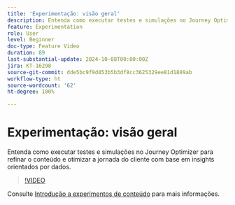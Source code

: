 ```yaml
---
title: 'Experimentação: visão geral'
description: Entenda como executar testes e simulações no Journey Optimizer para refinar o conteúdo e otimizar a jornada do cliente com base em insights orientados por dados.
feature: Experimentation
role: User
level: Beginner
doc-type: Feature Video
duration: 89
last-substantial-update: 2024-10-08T00:00:00Z
jira: KT-16298
source-git-commit: dde5bc9f9d453b5b3df8cc3625329ee81d1889ab
workflow-type: ht
source-wordcount: '62'
ht-degree: 100%

---
```



# Experimentação: visão geral

Entenda como executar testes e simulações no Journey Optimizer para refinar o conteúdo e otimizar a jornada do cliente com base em insights orientados por dados.

>[!VIDEO](https://video.tv.adobe.com/v/3434963/?learn=on)

Consulte [Introdução a experimentos de conteúdo](https://experienceleague.adobe.com/pt-br/docs/journey-optimizer/using/content-management/content-experiment/get-started-experiment) para mais informações.
